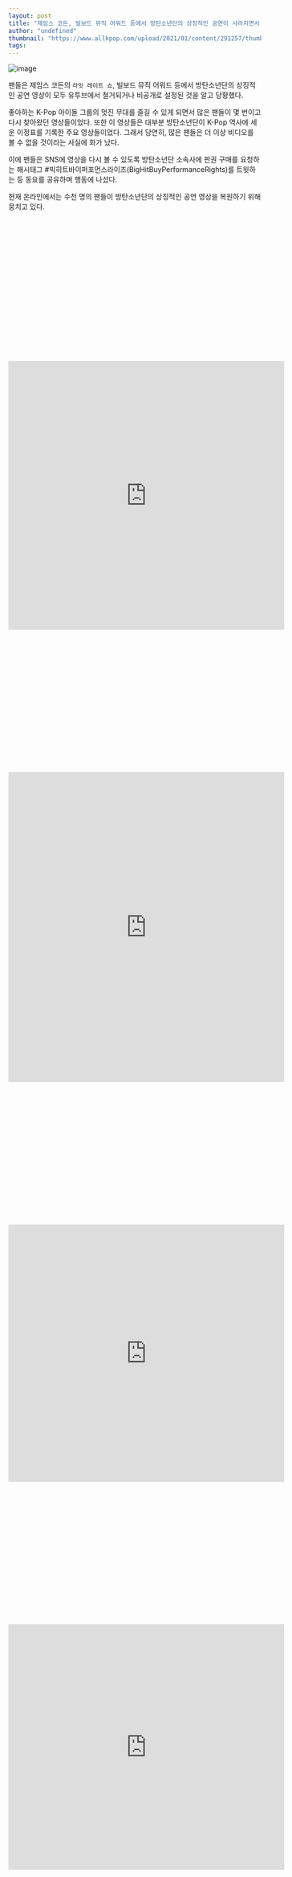 ```yaml
---
layout: post
title: "제임스 코든, 빌보드 뮤직 어워드 등에서 방탄소년단의 상징적인 공연이 사라지면서 팬들이 #빅히트바이 퍼포먼스 권리들을 추구하고 있다."
author: "undefined"
thumbnail: "https://www.allkpop.com/upload/2021/01/content/291257/thumb/1611943025-btsblackswan.jpeg"
tags: 
---
```



![image](https://www.allkpop.com/upload/2021/01/content/291257/1611943025-btsblackswan.jpeg)

팬들은 제임스 코든의 `라잇 레이트 쇼`, 빌보드 뮤직 어워드 등에서 방탄소년단의 상징적인 공연 영상이 모두 유투브에서 철거되거나 비공개로 설정된 것을 알고 당황했다.

좋아하는 K-Pop 아이돌 그룹의 멋진 무대를 즐길 수 있게 되면서 많은 팬들이 몇 번이고 다시 찾아왔던 영상들이었다. 또한 이 영상들은 대부분 방탄소년단이 K-Pop 역사에 세운 이정표를 기록한 주요 영상들이었다. 그래서 당연히, 많은 팬들은 더 이상 비디오를 볼 수 없을 것이라는 사실에 화가 났다.

이에 팬들은 SNS에 영상을 다시 볼 수 있도록 방탄소년단 소속사에 판권 구매를 요청하는 해시태그 #빅히트바이퍼포먼스라이츠(BigHitBuyPerformanceRights)를 트윗하는 등 동요를 공유하며 행동에 나섰다.

현재 온라인에서는 수천 명의 팬들이 방탄소년단의 상징적인 공연 영상을 복원하기 위해 뭉치고 있다.


<div class="video_wrapper" style="padding-top: 56.25%;">
    <iframe id="twitter-widget-0" scrolling="no" frameborder="0" allowtransparency="true" allowfullscreen="true" class="" style="position: static; visibility: visible; width: 550px; height: 535px; display: block; flex-grow: 1;" title="Twitter Tweet" src="https://platform.twitter.com/embed/index.html?creatorScreenName=allkpop&amp;dnt=false&amp;embedId=twitter-widget-0&amp;frame=false&amp;hideCard=false&amp;hideThread=false&amp;id=1355165402695929861&amp;lang=en&amp;origin=https%3A%2F%2Fwww.allkpop.com%2Farticle%2F2021%2F01%2Ffans-trend-bighitbuyperformancerights-as-btss-iconic-performances-at-james-corden-billboard-music-awards-and-more-are-gone&amp;siteScreenName=allkpop&amp;theme=light&amp;widgetsVersion=ed20a2b%3A1601588405575&amp;width=550px" data-tweet-id="1355165402695929861"></iframe>
</div>



<div class="video_wrapper" style="padding-top: 56.25%;">
    <iframe id="twitter-widget-1" scrolling="no" frameborder="0" allowtransparency="true" allowfullscreen="true" class="" style="position: static; visibility: visible; width: 550px; height: 617px; display: block; flex-grow: 1;" title="Twitter Tweet" src="https://platform.twitter.com/embed/index.html?creatorScreenName=allkpop&amp;dnt=false&amp;embedId=twitter-widget-1&amp;frame=false&amp;hideCard=false&amp;hideThread=false&amp;id=1355175093245272065&amp;lang=en&amp;origin=https%3A%2F%2Fwww.allkpop.com%2Farticle%2F2021%2F01%2Ffans-trend-bighitbuyperformancerights-as-btss-iconic-performances-at-james-corden-billboard-music-awards-and-more-are-gone&amp;siteScreenName=allkpop&amp;theme=light&amp;widgetsVersion=ed20a2b%3A1601588405575&amp;width=550px" data-tweet-id="1355175093245272065"></iframe>
</div>



<div class="video_wrapper" style="padding-top: 56.25%;">
    <iframe id="twitter-widget-4" scrolling="no" frameborder="0" allowtransparency="true" allowfullscreen="true" class="" style="position: static; visibility: visible; width: 550px; height: 512px; display: block; flex-grow: 1;" title="Twitter Tweet" src="https://platform.twitter.com/embed/index.html?creatorScreenName=allkpop&amp;dnt=false&amp;embedId=twitter-widget-4&amp;frame=false&amp;hideCard=false&amp;hideThread=false&amp;id=1355205906565394435&amp;lang=en&amp;origin=https%3A%2F%2Fwww.allkpop.com%2Farticle%2F2021%2F01%2Ffans-trend-bighitbuyperformancerights-as-btss-iconic-performances-at-james-corden-billboard-music-awards-and-more-are-gone&amp;siteScreenName=allkpop&amp;theme=light&amp;widgetsVersion=ed20a2b%3A1601588405575&amp;width=550px" data-tweet-id="1355205906565394435"></iframe>
</div>



<div class="video_wrapper" style="padding-top: 56.25%;">
    <iframe id="twitter-widget-5" scrolling="no" frameborder="0" allowtransparency="true" allowfullscreen="true" class="" style="position: static; visibility: visible; width: 550px; height: 489px; display: block; flex-grow: 1;" title="Twitter Tweet" src="https://platform.twitter.com/embed/index.html?creatorScreenName=allkpop&amp;dnt=false&amp;embedId=twitter-widget-5&amp;frame=false&amp;hideCard=false&amp;hideThread=false&amp;id=1355172695831408644&amp;lang=en&amp;origin=https%3A%2F%2Fwww.allkpop.com%2Farticle%2F2021%2F01%2Ffans-trend-bighitbuyperformancerights-as-btss-iconic-performances-at-james-corden-billboard-music-awards-and-more-are-gone&amp;siteScreenName=allkpop&amp;theme=light&amp;widgetsVersion=ed20a2b%3A1601588405575&amp;width=550px" data-tweet-id="1355172695831408644"></iframe>
</div>
